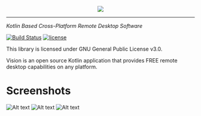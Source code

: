 <p align="center">
  <img src="https://dl.dropboxusercontent.com/s/3qko7rzx684zfhf/logo.png"/>
</p>

* * *
_Kotlin Based Cross-Platform Remote Desktop Software_

[![Build Status](https://travis-ci.org/Jonatino/Vision.svg?branch=master)](https://travis-ci.org/Jonatino/Vision)
[![license](https://img.shields.io/github/license/Jonatino/Vision.svg)](GPL-3.0)

This library is licensed under GNU General Public License v3.0.

Vision is an open source Kotlin application that provides FREE remote desktop capabilities on any platform.

# Screenshots

![Alt text](https://dl.dropboxusercontent.com/s/d3bfq008ljd4ak6/java_2016-10-23_02-05-22.png "Gui Demo1")
![Alt text](https://dl.dropboxusercontent.com/s/9tgp39go8gxakkx/java_2016-10-23_02-06-01.png "Gui Demo2")
![Alt text](https://dl.dropboxusercontent.com/s/lmsdd3xgh88hlyw/java_2016-10-23_02-06-28.png "Gui Demo3")
